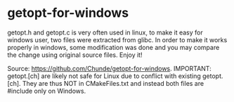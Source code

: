# getopt-for-windows
getopt.h and getopt.c is very often used in linux, to make it easy for windows user, two files were extracted from glibc. In order to make it works properly in windows, some modification was done and you may compare the change using original source files. Enjoy it!

Source: https://github.com/Chunde/getopt-for-windows.  IMPORTANT: getopt.[ch] are likely not safe for Linux due to conflict with existing getopt.[ch].  They are thus NOT in CMakeFiles.txt and instead both files are #include only on Windows.
